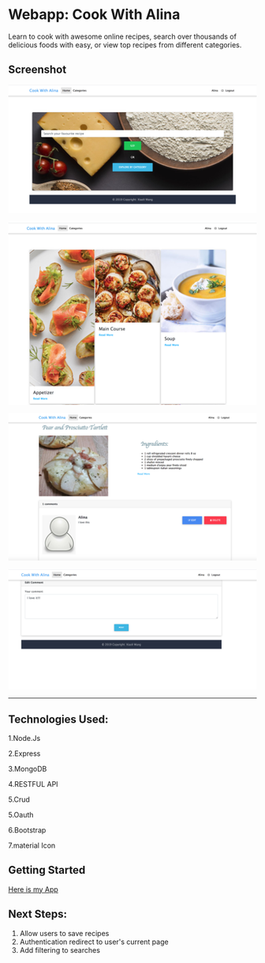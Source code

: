  # Webapp: Cook With Alina

Learn to cook with awesome online recipes, search over thousands of delicious foods with easy, or view top recipes from different categories.


## Screenshot
![Web Screen](./assets/homepage.png)

![Web Screen](./assets/category.png)

![Web Screen](./assets/detail.png)

![Web Screen](./assets/edit.png)


----
## Technologies Used: 
1.Node.Js

2.Express 

3.MongoDB 

4.RESTFUL API

5.Crud

5.Oauth

6.Bootstrap

7.material Icon


## Getting Started

[Here is my App](https://cook-with-alina.herokuapp.com)

## Next Steps: 

1. Allow users to save recipes
2. Authentication redirect to user's current page
3. Add filtering to searches